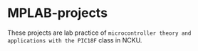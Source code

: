 # MPLAB-projects
These projects are lab practice of `microcontroller theory and applications with the PIC18F` class in NCKU.
